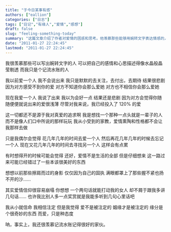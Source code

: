 ```yaml
---
title: "于今日某事有感"
authors: ["eallion"]
categories: ["日志"]
tags: ["日记","有缘人","爱情","感想"]
draft: false
slug: "feeling-something-today"
summary: "这篇文章介绍了作者对爱情的困惑和思考。他羡慕那些能够用婉转文字表达情感的人，而自己只是个记录流水账的人。他过去默默地爱一个人，但对方无法感受到他的爱，结果很悲剧。现在他学会了表达爱意，但依然面临难题，对方认为他的爱不够深刻。作者认为自己不仅是在寻找真爱，还想找到一位可以一辈子相伴的人。然而，他开始感觉这样追求爱情很累，导致错过了一些美好的事物。他提到了爱情信仰的崩塌和缘分的奇妙，以及自己的命运观。最后，他表达了对那些能够记录生活精彩瞬间的人的羡慕。"
date: "2011-01-27 22:24:45"
lastmod: "2011-01-27 22:24:45"
---
```


我很羡慕那些可以写出婉转文字的人
可以把自己的感情和心思描述得像水晶般晶莹剔透
而我只是个记流水账的人

我以前爱一个人
我不会说出来
我只是默默的去关注，去付出，去期待
结果很悲剧
因为对方感受不到你的爱
对方不知道你会那么爱她
对方也不相信你会那么爱她

现在我爱一个人
我说了出来
我以为会好一点
结果还是悲剧
因为对方会觉得你随随便便就说出来的爱很浅薄
尽管对我来说，我已经投入了 120% 的爱

这一切都还不是源于我对真爱的追求啊
我是想找一个那种一点头就是一辈子的人
而不是像人们口中所说的那样玩玩
我从小受到的家教，爱情熏陶和性格都不会让我那样去做

只是我偶尔会觉得
花几年几年的时间去爱一个人
然后再花几年几年的时候去忘记一个人
现在又花几年几年的时间去寻找另一个人
这样会有点累

有时想得开的时候可能会觉得
还好，爱情不是生活的全部
但是仔细想来
这一路过来可能已经错过了一些本该很美好的东西

想想以前那些擦肩而过的身影
仅仅因为自己的固执
满眼都罩上了那些握不紧也扬不开的沙……

其实爱情信仰很容易崩塌
你想想
一个两句话就能打动我的女人
却不屑于跟我多讲几句话……
也许我比别人多一点奖赏就是我能多听到几句心里话吧

我从小就信命
我相信注定
但是我觉得
爱不是被注定的
姻缘才是被注定的
缘分是个很奇妙的东西
而爱，只是种态度

呐，事实上，我还很羡慕记流水账记得很好的家伙。
